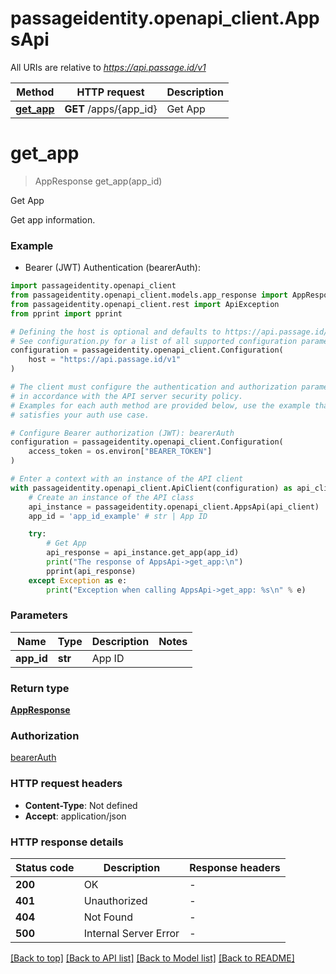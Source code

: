 # passageidentity.openapi_client.AppsApi

All URIs are relative to *https://api.passage.id/v1*

Method | HTTP request | Description
------------- | ------------- | -------------
[**get_app**](AppsApi.md#get_app) | **GET** /apps/{app_id} | Get App


# **get_app**
> AppResponse get_app(app_id)

Get App

Get app information.

### Example

* Bearer (JWT) Authentication (bearerAuth):

```python
import passageidentity.openapi_client
from passageidentity.openapi_client.models.app_response import AppResponse
from passageidentity.openapi_client.rest import ApiException
from pprint import pprint

# Defining the host is optional and defaults to https://api.passage.id/v1
# See configuration.py for a list of all supported configuration parameters.
configuration = passageidentity.openapi_client.Configuration(
    host = "https://api.passage.id/v1"
)

# The client must configure the authentication and authorization parameters
# in accordance with the API server security policy.
# Examples for each auth method are provided below, use the example that
# satisfies your auth use case.

# Configure Bearer authorization (JWT): bearerAuth
configuration = passageidentity.openapi_client.Configuration(
    access_token = os.environ["BEARER_TOKEN"]
)

# Enter a context with an instance of the API client
with passageidentity.openapi_client.ApiClient(configuration) as api_client:
    # Create an instance of the API class
    api_instance = passageidentity.openapi_client.AppsApi(api_client)
    app_id = 'app_id_example' # str | App ID

    try:
        # Get App
        api_response = api_instance.get_app(app_id)
        print("The response of AppsApi->get_app:\n")
        pprint(api_response)
    except Exception as e:
        print("Exception when calling AppsApi->get_app: %s\n" % e)
```



### Parameters


Name | Type | Description  | Notes
------------- | ------------- | ------------- | -------------
 **app_id** | **str**| App ID | 

### Return type

[**AppResponse**](AppResponse.md)

### Authorization

[bearerAuth](../README.md#bearerAuth)

### HTTP request headers

 - **Content-Type**: Not defined
 - **Accept**: application/json

### HTTP response details

| Status code | Description | Response headers |
|-------------|-------------|------------------|
**200** | OK |  -  |
**401** | Unauthorized |  -  |
**404** | Not Found |  -  |
**500** | Internal Server Error |  -  |

[[Back to top]](#) [[Back to API list]](../README.md#documentation-for-api-endpoints) [[Back to Model list]](../README.md#documentation-for-models) [[Back to README]](../README.md)

